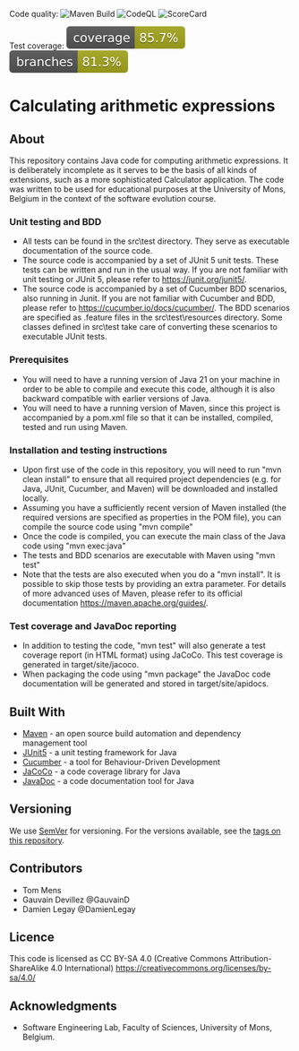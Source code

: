 Code quality: ![Maven Build](https://github.com/MarineB210/calculator-cucumber-2024/actions/workflows/maven.yml/badge.svg)
![CodeQL](https://github.com/MarineB210/calculator-cucumber-2024/actions/workflows/codeql.yml/badge.svg)
![ScoreCard](https://github.com/MarineB210/calculator-cucumber-2024/actions/workflows/scorecard.yml/badge.svg)

Test coverage: ![Coverage](.github/badges/jacoco.svg)
![Branches](.github/badges/branches.svg)


# Calculating arithmetic expressions

## About

This repository contains Java code for computing arithmetic expressions. It is deliberately incomplete as it serves to be the basis of all kinds of extensions, such as a more sophisticated Calculator application. The code was written to be used for educational purposes at the University of Mons, Belgium in the context of the software evolution course.


### Unit testing and BDD

*  All tests can be found in the src\test directory. They serve as executable documentation of the source code.
*  The source code is accompanied by a set of JUnit 5 unit tests. These tests can be written and run in the usual way. If you are not familiar with unit testing or JUnit 5, please refer to https://junit.org/junit5/.
*  The source code is accompanied by a set of Cucumber BDD scenarios, also running in Junit. If you are not familiar with Cucumber and BDD, please refer to https://cucumber.io/docs/cucumber/.
The BDD scenarios are specified as .feature files in the src\test\resources directory. Some classes defined in src\test take care of converting these scenarios to executable JUnit tests.

### Prerequisites

*  You will need to have a running version of Java 21 on your machine in order to be able to compile and execute this code, although it is also backward compatible with earlier versions of Java.
*  You will need to have a running version of Maven, since this project is accompanied by a pom.xml file so that it can be installed, compiled, tested and run using Maven.

### Installation and testing instructions

*  Upon first use of the code in this repository, you will need to run "mvn clean install" to ensure that all required project dependencies (e.g. for Java, JUnit, Cucumber, and Maven) will be downloaded and installed locally.
*  Assuming you have a sufficiently recent version of Maven installed (the required versions are specified as properties in the POM file), you can compile the source code using "mvn compile"
*  Once the code is compiled, you can execute the main class of the Java code using "mvn exec:java" 
*  The tests and BDD scenarios are executable with Maven using "mvn test"
*  Note that the tests are also executed when you do a "mvn install". It is possible to skip those tests by providing an extra parameter. For details of more advanced uses of Maven, please refer to its official documentation https://maven.apache.org/guides/.

### Test coverage and JavaDoc reporting

*  In addition to testing the code, "mvn test" will also generate a test coverage report (in HTML format) using JaCoCo. This test coverage is generated in target/site/jacoco.
*  When packaging the code using "mvn package" the JavaDoc code documentation will be generated and stored in target/site/apidocs.

## Built With

*  [Maven](https://maven.apache.org/) - an open source build automation and dependency management tool
*  [JUnit5](https://junit.org/junit5/) - a unit testing framework for Java
*  [Cucumber](https://cucumber.io/docs/cucumber/) - a tool for Behaviour-Driven Development
*  [JaCoCo](https://www.jacoco.org) - a code coverage library for Java
*  [JavaDoc](https://docs.oracle.com/en/java/javase/17/javadoc/javadoc.html) - a code documentation tool for Java

## Versioning

We use [SemVer](http://semver.org/) for versioning. For the versions available, see the [tags on this repository](https://github.com/tommens/calculator-cucumber/tags). 

## Contributors

* Tom Mens
* Gauvain Devillez @GauvainD
* Damien Legay @DamienLegay

## Licence

This code is licensed as CC BY-SA 4.0 (Creative Commons Attribution-ShareAlike 4.0 International)
https://creativecommons.org/licenses/by-sa/4.0/

## Acknowledgments

* Software Engineering Lab, Faculty of Sciences, University of Mons, Belgium.
